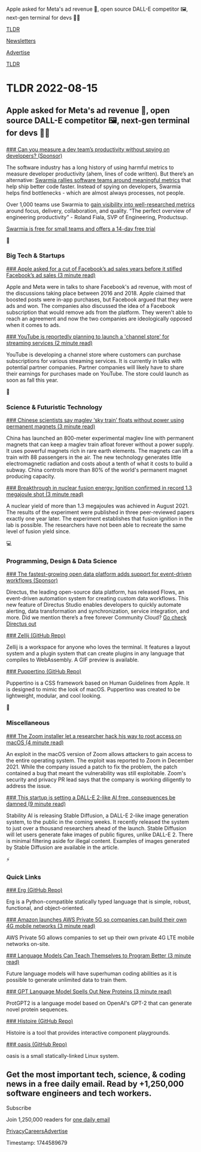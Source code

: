 Apple asked for Meta's ad revenue 📱, open source DALL-E competitor 🖼️, next-gen terminal for devs 👨‍💻

[TLDR](/)

[Newsletters](/newsletters)

[Advertise](https://advertise.tldr.tech/)

[TLDR](/)

# TLDR 2022-08-15

## Apple asked for Meta's ad revenue 📱, open source DALL-E competitor 🖼️, next-gen terminal for devs 👨‍💻

### 

[### Can you measure a dev team’s productivity without spying on developers? (Sponsor)](https://www.swarmia.com/?utm_campaign=tldr&amp;utm_source=email&amp;utm_medium=cpv&amp;utm_content=august22)

The software industry has a long history of using harmful metrics to measure developer productivity (ahem, lines of code written). But there’s an alternative: [Swarmia rallies software teams around meaningful metrics](https://www.swarmia.com/?utm_campaign=TLDR&utm_source=email&utm_medium=cpv&utm_content=august22) that help ship better code faster. Instead of spying on developers, Swarmia helps find bottlenecks - which are almost always processes, not people.

Over 1,000 teams use Swarmia to [gain visibility into well-researched metrics](https://www.swarmia.com/?utm_campaign=TLDR&utm_source=email&utm_medium=cpv&utm_content=august22) around focus, delivery, collaboration, and quality. “The perfect overview of engineering productivity” - Roland Fiala, SVP of Engineering, Productsup.

[Swarmia is free for small teams and offers a 14-day free trial](/d1cdcac86d934fb6884ffa42d7f45bc4)

📱

### Big Tech & Startups

[### Apple asked for a cut of Facebook’s ad sales years before it stifled Facebook’s ad sales (3 minute read)](https://www.theverge.com/2022/8/12/23303095/apple-meta-facebook-ad-sales-subscription?scrolla=5eb6d68b7fedc32c19ef33b4?utm_source=tldrnewsletter)

Apple and Meta were in talks to share Facebook's ad revenue, with most of the discussions taking place between 2016 and 2018. Apple claimed that boosted posts were in-app purchases, but Facebook argued that they were ads and won. The companies also discussed the idea of a Facebook subscription that would remove ads from the platform. They weren't able to reach an agreement and now the two companies are ideologically opposed when it comes to ads.

[### YouTube is reportedly planning to launch a 'channel store' for streaming services (2 minute read)](https://www.engadget.com/youtube-channel-store-streaming-services-125131989.html?utm_source=tldrnewsletter)

YouTube is developing a channel store where customers can purchase subscriptions for various streaming services. It is currently in talks with potential partner companies. Partner companies will likely have to share their earnings for purchases made on YouTube. The store could launch as soon as fall this year.

🚀

### Science & Futuristic Technology

[### Chinese scientists say maglev ‘sky train’ floats without power using permanent magnets (3 minute read)](https://www.scmp.com/news/china/science/article/3188370/chinese-scientists-say-maglev-sky-train-floats-without-power?utm_source=tldrnewsletter)

China has launched an 800-meter experimental maglev line with permanent magnets that can keep a maglev train afloat forever without a power supply. It uses powerful magnets rich in rare earth elements. The magnets can lift a train with 88 passengers in the air. The new technology generates little electromagnetic radiation and costs about a tenth of what it costs to build a subway. China controls more than 80% of the world's permanent magnet producing capacity.

[### Breakthrough in nuclear fusion energy: Ignition confirmed in record 1.3 megajoule shot (3 minute read)](https://interestingengineering.com/science/breakthrough-nuclear-fusion-energy-ignition-record-megajoule-shot?utm_source=tldrnewsletter)

A nuclear yield of more than 1.3 megajoules was achieved in August 2021. The results of the experiment were published in three peer-reviewed papers exactly one year later. The experiment establishes that fusion ignition in the lab is possible. The researchers have not been able to recreate the same level of fusion yield since.

💻

### Programming, Design & Data Science

[### The fastest-growing open data platform adds support for event-driven workflows (Sponsor)](https://directus.io/)

Directus, the leading open-source data platform, has released Flows, an event-driven automation system for creating custom data workflows. This new feature of Directus Studio enables developers to quickly automate alerting, data transformation and synchronization, service integration, and more. Did we mention there’s a free forever Community Cloud? [Go check Directus out](https://directus.io/)

[### Zellij (GitHub Repo)](https://github.com/zellij-org/zellij?utm_source=tldrnewsletter)

Zellij is a workspace for anyone who loves the terminal. It features a layout system and a plugin system that can create plugins in any language that compiles to WebAssembly. A GIF preview is available.

[### Puppertino (GitHub Repo)](https://github.com/codedgar/puppertino?utm_source=tldrnewsletter)

Puppertino is a CSS framework based on Human Guidelines from Apple. It is designed to mimic the look of macOS. Puppertino was created to be lightweight, modular, and cool looking.

🎁

### Miscellaneous

[### The Zoom installer let a researcher hack his way to root access on macOS (4 minute read)](https://www.theverge.com/2022/8/12/23303411/zoom-defcon-root-access-privilege-escalation-hack-patrick-wardle?utm_source=tldrnewsletter)

An exploit in the macOS version of Zoom allows attackers to gain access to the entire operating system. The exploit was reported to Zoom in December 2021. While the company issued a patch to fix the problem, the patch contained a bug that meant the vulnerability was still exploitable. Zoom's security and privacy PR lead says that the company is working diligently to address the issue.

[### This startup is setting a DALL-E 2-like AI free, consequences be damned (9 minute read)](https://techcrunch.com/2022/08/12/a-startup-wants-to-democratize-the-tech-behind-dall-e-2-consequences-be-damned/?utm_source=tldrnewsletter)

Stability AI is releasing Stable Diffusion, a DALL-E 2-like image generation system, to the public in the coming weeks. It recently released the system to just over a thousand researchers ahead of the launch. Stable Diffusion will let users generate fake images of public figures, unlike DALL-E 2. There is minimal filtering aside for illegal content. Examples of images generated by Stable Diffusion are available in the article.

⚡

### Quick Links

[### Erg (GitHub Repo)](https://github.com/erg-lang/erg?utm_source=tldrnewsletter)

Erg is a Python-compatible statically typed language that is simple, robust, functional, and object-oriented.

[### Amazon launches AWS Private 5G so companies can build their own 4G mobile networks (3 minute read)](https://techcrunch.com/2022/08/12/amazon-launches-aws-private-5g-so-companies-can-build-their-own-on-site-mobile-networks/?utm_source=tldrnewsletter)

AWS Private 5G allows companies to set up their own private 4G LTE mobile networks on-site.

[### Language Models Can Teach Themselves to Program Better (3 minute read)](https://threadreaderapp.com/davisblalock/status/1558347542101839873)

Future language models will have superhuman coding abilities as it is possible to generate unlimited data to train them.

[### GPT Language Model Spells Out New Proteins (3 minute read)](https://spectrum.ieee.org/gpt-2-language-model-proteins?utm_source=tldrnewsletter)

ProtGPT2 is a language model based on OpenAI's GPT-2 that can generate novel protein sequences.

[### Histoire (GitHub Repo)](https://github.com/histoire-dev/histoire?utm_source=tldrnewsletter)

Histoire is a tool that provides interactive component playgrounds.

[### oasis (GitHub Repo)](https://github.com/oasislinux/oasis?utm_source=tldrnewsletter)

oasis is a small statically-linked Linux system.

## Get the most important tech, science, & coding news in a free daily email. Read by +1,250,000 software engineers and tech workers.

Subscribe

Join 1,250,000 readers for [one daily email](/api/latest/tech)

[Privacy](/privacy)[Careers](https://jobs.ashbyhq.com/tldr.tech)[Advertise](/tech/advertise)

Timestamp: 1744589679